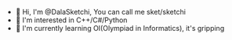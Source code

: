 - 👋 Hi, I'm @DalaSketchi, You can call me sket/sketchi
- 👀 I'm interested in C++/C#/Python
- 🌱 I'm currently learning OI(Olympiad in Informatics), it's gripping

<!---
DalaSketchi/DalaSketchi is a ✨ special ✨ repository because its `README.md` (this file) appears on your GitHub profile.
You can click the Preview link to take a look at your changes.
--->
